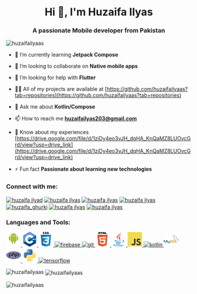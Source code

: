 <h1 align="center">Hi 👋, I'm Huzaifa Ilyas</h1>
<h3 align="center">A passionate Mobile developer from Pakistan</h3>

<p align="left"> <img src="https://komarev.com/ghpvc/?username=huzaifailyaas&label=Profile%20views&color=0e75b6&style=flat" alt="huzaifailyaas" /> </p>

- 🌱 I’m currently learning **Jetpack Compose**

- 👯 I’m looking to collaborate on **Native mobile apps**

- 🤝 I’m looking for help with **Flutter**

- 👨‍💻 All of my projects are available at [https://github.com/huzaifailyaas?tab=repositories](https://github.com/huzaifailyaas?tab=repositories)

- 💬 Ask me about **Kotlin/Compose**

- 📫 How to reach me **huzaifailyas203@gmail.com**

- 📄 Know about my experiences [https://drive.google.com/file/d/1ziDy4eo3vJH_dqHA_KnQaMZ8LUOvcGrd/view?usp=drive_link](https://drive.google.com/file/d/1ziDy4eo3vJH_dqHA_KnQaMZ8LUOvcGrd/view?usp=drive_link)

- ⚡ Fun fact **Passionate about learning new technologies**

<h3 align="left">Connect with me:</h3>
<p align="left">
<a href="https://twitter.com/huzaifa ilyad" target="blank"><img align="center" src="https://raw.githubusercontent.com/rahuldkjain/github-profile-readme-generator/master/src/images/icons/Social/twitter.svg" alt="huzaifa ilyad" height="30" width="40" /></a>
<a href="https://linkedin.com/in/huzaifa ilyas" target="blank"><img align="center" src="https://raw.githubusercontent.com/rahuldkjain/github-profile-readme-generator/master/src/images/icons/Social/linked-in-alt.svg" alt="huzaifa ilyas" height="30" width="40" /></a>
<a href="https://stackoverflow.com/users/huzaifa ilyas" target="blank"><img align="center" src="https://raw.githubusercontent.com/rahuldkjain/github-profile-readme-generator/master/src/images/icons/Social/stack-overflow.svg" alt="huzaifa ilyas" height="30" width="40" /></a>
<a href="https://fb.com/huzaifa ilyas" target="blank"><img align="center" src="https://raw.githubusercontent.com/rahuldkjain/github-profile-readme-generator/master/src/images/icons/Social/facebook.svg" alt="huzaifa ilyas" height="30" width="40" /></a>
<a href="https://instagram.com/huzaifa_ghurki" target="blank"><img align="center" src="https://raw.githubusercontent.com/rahuldkjain/github-profile-readme-generator/master/src/images/icons/Social/instagram.svg" alt="huzaifa_ghurki" height="30" width="40" /></a>
<a href="https://medium.com/huzaifa ilyas" target="blank"><img align="center" src="https://raw.githubusercontent.com/rahuldkjain/github-profile-readme-generator/master/src/images/icons/Social/medium.svg" alt="huzaifa ilyas" height="30" width="40" /></a>
<a href="https://www.leetcode.com/huzaifa ilyas" target="blank"><img align="center" src="https://raw.githubusercontent.com/rahuldkjain/github-profile-readme-generator/master/src/images/icons/Social/leet-code.svg" alt="huzaifa ilyas" height="30" width="40" /></a>
</p>

<h3 align="left">Languages and Tools:</h3>
<p align="left"> <a href="https://developer.android.com" target="_blank" rel="noreferrer"> <img src="https://raw.githubusercontent.com/devicons/devicon/master/icons/android/android-original-wordmark.svg" alt="android" width="40" height="40"/> </a> <a href="https://www.w3schools.com/cpp/" target="_blank" rel="noreferrer"> <img src="https://raw.githubusercontent.com/devicons/devicon/master/icons/cplusplus/cplusplus-original.svg" alt="cplusplus" width="40" height="40"/> </a> <a href="https://www.w3schools.com/css/" target="_blank" rel="noreferrer"> <img src="https://raw.githubusercontent.com/devicons/devicon/master/icons/css3/css3-original-wordmark.svg" alt="css3" width="40" height="40"/> </a> <a href="https://firebase.google.com/" target="_blank" rel="noreferrer"> <img src="https://www.vectorlogo.zone/logos/firebase/firebase-icon.svg" alt="firebase" width="40" height="40"/> </a> <a href="https://git-scm.com/" target="_blank" rel="noreferrer"> <img src="https://www.vectorlogo.zone/logos/git-scm/git-scm-icon.svg" alt="git" width="40" height="40"/> </a> <a href="https://www.w3.org/html/" target="_blank" rel="noreferrer"> <img src="https://raw.githubusercontent.com/devicons/devicon/master/icons/html5/html5-original-wordmark.svg" alt="html5" width="40" height="40"/> </a> <a href="https://www.java.com" target="_blank" rel="noreferrer"> <img src="https://raw.githubusercontent.com/devicons/devicon/master/icons/java/java-original.svg" alt="java" width="40" height="40"/> </a> <a href="https://developer.mozilla.org/en-US/docs/Web/JavaScript" target="_blank" rel="noreferrer"> <img src="https://raw.githubusercontent.com/devicons/devicon/master/icons/javascript/javascript-original.svg" alt="javascript" width="40" height="40"/> </a> <a href="https://kotlinlang.org" target="_blank" rel="noreferrer"> <img src="https://www.vectorlogo.zone/logos/kotlinlang/kotlinlang-icon.svg" alt="kotlin" width="40" height="40"/> </a> <a href="https://www.mysql.com/" target="_blank" rel="noreferrer"> <img src="https://raw.githubusercontent.com/devicons/devicon/master/icons/mysql/mysql-original-wordmark.svg" alt="mysql" width="40" height="40"/> </a> <a href="https://www.php.net" target="_blank" rel="noreferrer"> <img src="https://raw.githubusercontent.com/devicons/devicon/master/icons/php/php-original.svg" alt="php" width="40" height="40"/> </a> <a href="https://www.python.org" target="_blank" rel="noreferrer"> <img src="https://raw.githubusercontent.com/devicons/devicon/master/icons/python/python-original.svg" alt="python" width="40" height="40"/> </a> <a href="https://www.tensorflow.org" target="_blank" rel="noreferrer"> <img src="https://www.vectorlogo.zone/logos/tensorflow/tensorflow-icon.svg" alt="tensorflow" width="40" height="40"/> </a> </p>

<p><img align="left" src="https://github-readme-stats.vercel.app/api/top-langs?username=huzaifailyaas&show_icons=true&locale=en&layout=compact" alt="huzaifailyaas" /></p>

<p>&nbsp;<img align="center" src="https://github-readme-stats.vercel.app/api?username=huzaifailyaas&show_icons=true&locale=en" alt="huzaifailyaas" /></p>

<p><img align="center" src="https://github-readme-streak-stats.herokuapp.com/?user=huzaifailyaas&" alt="huzaifailyaas" /></p>
